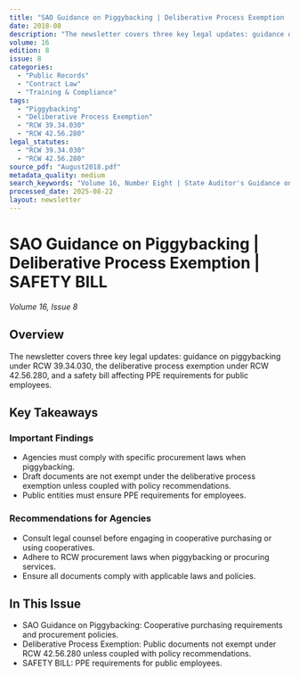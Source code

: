 ```yaml
---
title: "SAO Guidance on Piggybacking | Deliberative Process Exemption | SAFETY BILL"
date: 2018-08
description: "The newsletter covers three key legal updates: guidance on piggybacking under RCW 39.34.030, the deliberative process exemption under RCW 42.56.280, and a safety bill affecting PPE requirements for public employees."
volume: 16
edition: 8
issue: 8
categories:
  - "Public Records"
  - "Contract Law"
  - "Training & Compliance"
tags:
  - "Piggybacking"
  - "Deliberative Process Exemption"
  - "RCW 39.34.030"
  - "RCW 42.56.280"
legal_statutes:
  - "RCW 39.34.030"
  - "RCW 42.56.280"
source_pdf: "August2018.pdf"
metadata_quality: medium
search_keywords: "Volume 16, Number Eight | State Auditor's Guidance on Piggybacking | Deliberative Process Exemption | SAFETY BILL | Public agencies | Procurement laws | RCW 39.34.030 | RCW 42.56.280..."
processed_date: 2025-08-22
layout: newsletter
---
```


# SAO Guidance on Piggybacking | Deliberative Process Exemption | SAFETY BILL

*Volume 16, Issue 8*

## Overview

The newsletter covers three key legal updates: guidance on piggybacking under RCW 39.34.030, the deliberative process exemption under RCW 42.56.280, and a safety bill affecting PPE requirements for public employees.

## Key Takeaways

### Important Findings

- Agencies must comply with specific procurement laws when piggybacking.
- Draft documents are not exempt under the deliberative process exemption unless coupled with policy recommendations.
- Public entities must ensure PPE requirements for employees.

### Recommendations for Agencies

- Consult legal counsel before engaging in cooperative purchasing or using cooperatives.
- Adhere to RCW procurement laws when piggybacking or procuring services.
- Ensure all documents comply with applicable laws and policies.

## In This Issue

- SAO Guidance on Piggybacking: Cooperative purchasing requirements and procurement policies.
- Deliberative Process Exemption: Public documents not exempt under RCW 42.56.280 unless coupled with policy recommendations.
- SAFETY BILL: PPE requirements for public employees.

